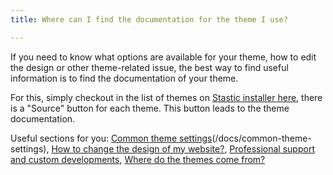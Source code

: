 ```yaml
---
title: Where can I find the documentation for the theme I use?

---
```

If you need to know what options are available for your theme, how to edit the design or other theme-related issue, the best way to find useful information is to find the documentation of your theme.

For this, simply checkout in the list of themes on [Stastic installer here](https://stastic.net/#/themes), there is a "Source" button for each theme. This button leads to the theme documentation.

Useful sections for you: [Common theme settings](/docs/common-theme-settings)(/docs/common-theme-settings), [How to change the design of my website?](/docs/how-to-change-the-design-of-my-website), [Professional support and custom developments](/docs/professional-support-and-custom-developments), [Where do the themes come from?](/docs/where-do-the-themes-come-from)